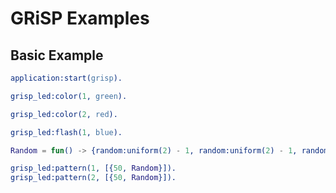 # GRiSP Examples

## Basic Example

```erlang
application:start(grisp).

grisp_led:color(1, green).

grisp_led:color(2, red).

grisp_led:flash(1, blue).

Random = fun() -> {random:uniform(2) - 1, random:uniform(2) - 1, random:uniform(2) - 1} end.

grisp_led:pattern(1, [{50, Random}]).
grisp_led:pattern(2, [{50, Random}]).
```
